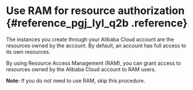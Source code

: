 # Use RAM for resource authorization {#reference_pgj_lyl_q2b .reference}

The instances you create through your Alibaba Cloud account are the resources owned by the account. By default, an account has full access to its own resources.

By using Resource Access Management \(RAM\), you can grant access to resources owned by the Alibaba Cloud account to RAM users.

**Note:** If you do not need to use RAM, skip this procedure.


